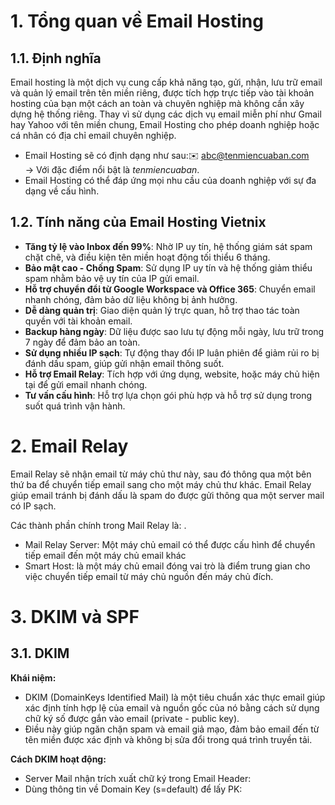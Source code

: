 # 1. Tổng quan về Email Hosting
## 1.1. Định nghĩa
Email hosting là một dịch vụ cung cấp khả năng tạo, gửi, nhận, lưu trữ email và quản lý email trên tên miền riêng, được tích hợp trực tiếp vào tài khoản hosting của bạn một cách an toàn và chuyên nghiệp mà không cần xây dựng hệ thống riêng. Thay vì sử dụng các dịch vụ email miễn phí như Gmail hay Yahoo với tên miền chung, Email Hosting cho phép doanh nghiệp hoặc cá nhân có địa chỉ email chuyên nghiệp.
- Email Hosting sẽ có định dạng như sau:✉️ abc@tenmiencuaban.com\
→ Với đặc điểm nổi bật là *tenmiencuaban*.
- Email Hosting có thể đáp ứng mọi nhu cầu của doanh nghiệp với sự đa dạng về cấu
hình.
## 1.2. Tính năng của Email Hosting Vietnix
- **Tăng tỷ lệ vào Inbox đến 99%**: Nhờ IP uy tín, hệ thống giám sát spam chặt chẽ, và điều kiện tên miền hoạt động tối thiểu 6 tháng.
- **Bảo mật cao - Chống Spam**: Sử dụng IP uy tín và hệ thống giảm thiểu spam nhằm bảo vệ uy tín của IP gửi email.
- **Hỗ trợ chuyển đổi từ Google Workspace và Office 365**: Chuyển email nhanh chóng, đảm bảo dữ liệu không bị ảnh hưởng.
- **Dễ dàng quản trị**: Giao diện quản lý trực quan, hỗ trợ thao tác toàn quyền với tài khoản email.
- **Backup hàng ngày**: Dữ liệu được sao lưu tự động mỗi ngày, lưu trữ trong 7 ngày để đảm bảo an toàn.
- **Sử dụng nhiều IP sạch**: Tự động thay đổi IP luân phiên để giảm rủi ro bị đánh dấu spam, giúp gửi nhận email thông suốt.
- **Hỗ trợ Email Relay**: Tích hợp với ứng dụng, website, hoặc máy chủ hiện tại để gửi email nhanh chóng.
- **Tư vấn cấu hình**: Hỗ trợ lựa chọn gói phù hợp và hỗ trợ sử dụng trong suốt quá trình vận hành.
# 2. Email Relay
Email Relay sẽ nhận email từ máy chủ thư này, sau đó thông qua một bên thứ ba để chuyển tiếp email sang cho một máy chủ thư khác. Email Relay giúp email tránh bị đánh dấu là spam do được gửi thông qua một server mail có IP sạch.

Các thành phần chính trong Mail Relay là: .
- Mail Relay Server: Một máy chủ email có thể được cấu hình để chuyển tiếp email đến một máy chủ email khác
- Smart Host: là một máy chủ email đóng vai trò là điểm trung gian cho việc chuyển tiếp email từ máy chủ nguồn đến máy chủ đích.

# 3. DKIM và SPF
## 3.1. DKIM
**Khái niệm:**
- DKIM (DomainKeys Identified Mail) là một tiêu chuẩn xác thực email giúp xác định tính hợp lệ của email và nguồn gốc của nó bằng cách sử dụng chữ ký số được gắn vào email (private - public key). 
- Điều này giúp ngăn chặn spam và email giả mạo, đảm bảo email đến từ tên miền được xác định và không bị sửa đổi trong quá trình truyền tải.
  
**Cách DKIM hoạt động:**
- Server Mail nhận trích xuất chữ ký trong Email Header:
- Dùng thông tin về Domain Key (s=default) để lấy PK:

